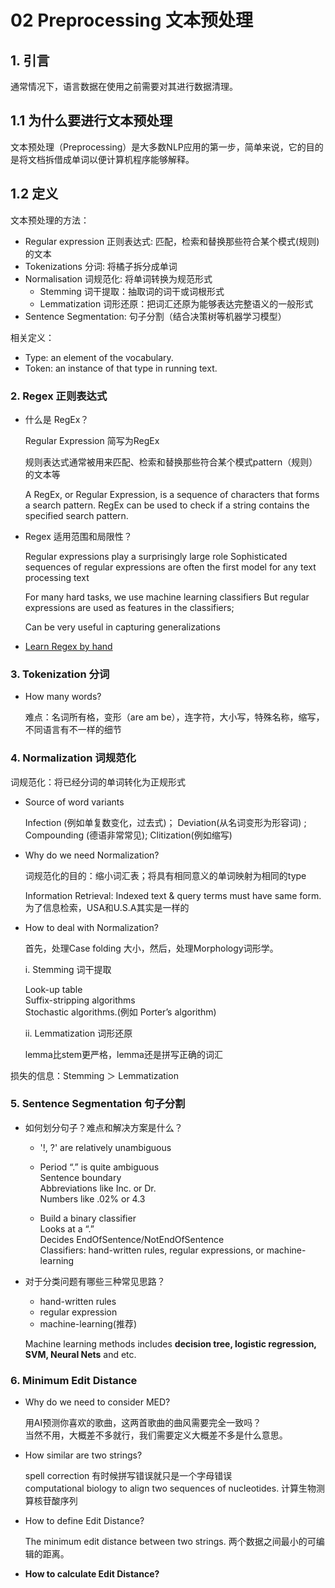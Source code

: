 
# 02 Preprocessing 文本预处理

## 1. 引言
通常情况下，语言数据在使用之前需要对其进行数据清理。

## 1.1 为什么要进行文本预处理

文本预处理（Preprocessing）是大多数NLP应用的第一步，简单来说，它的目的是将文档拆借成单词以便计算机程序能够解释。

## 1.2 定义

文本预处理的方法：

* Regular expression 正则表达式: 匹配，检索和替换那些符合某个模式(规则)的文本
* Tokenizations 分词: 将橘子拆分成单词
*  Normalisation 词规范化: 将单词转换为规范形式
   * Stemming 词干提取：抽取词的词干或词根形式
   * Lemmatization 词形还原：把词汇还原为能够表达完整语义的一般形式
* Sentence Segmentation: 句子分割（结合决策树等机器学习模型）

相关定义：

* Type: an element of the vocabulary.
* Token: an instance of that type in running text.

### 2. Regex 正则表达式

* 什么是 RegEx？

  Regular Expression 简写为RegEx

  规则表达式通常被用来匹配、检索和替换那些符合某个模式pattern（规则）的文本等

  A RegEx, or Regular Expression, is a sequence of characters that forms a search pattern. RegEx can be used to check if a string contains the specified search pattern.

- Regex 适用范围和局限性？

  Regular expressions play a surprisingly large role
Sophisticated sequences of regular expressions are often the first model for any text processing text

  For many hard tasks, we use machine learning classifiers
But regular expressions are used as features in the classifiers;

  Can be very useful in capturing generalizations
  
 - [Learn Regex by hand](https://www.w3schools.com/python/python_regex.asp)

### 3. Tokenization 分词

- How many words?

  难点：名词所有格，变形（are am be），连字符，大小写，特殊名称，缩写，不同语言有不一样的细节

### 4. Normalization 词规范化

词规范化：将已经分词的单词转化为正规形式

- Source of word variants

  Infection (例如单复数变化，过去式)； Deviation(从名词变形为形容词) ; Compounding (德语非常常见); Clitization(例如缩写) 

- Why do we need Normalization?

  词规范化的目的：缩小词汇表；将具有相同意义的单词映射为相同的type

  Information Retrieval: Indexed text & query terms must have same form. 为了信息检索，USA和U.S.A其实是一样的

- How to deal with Normalization?

  首先，处理Case folding 大小，然后，处理Morphology词形学。

  i. Stemming 词干提取
  
  Look-up table\
  Suffix-stripping algorithms\
  Stochastic algorithms.(例如 Porter’s algorithm)
  
  ii. Lemmatization 词形还原
  
  lemma比stem更严格，lemma还是拼写正确的词汇

损失的信息：Stemming ＞ Lemmatization

### 5. Sentence Segmentation 句子分割

- 如何划分句子？难点和解决方案是什么？

  - '!, ?' are relatively unambiguous

  - Period “.” is quite ambiguous\
  Sentence boundary\
  Abbreviations like Inc. or Dr.\
  Numbers like .02% or 4.3

  - Build a binary classifier\
  Looks at a “.”\
  Decides EndOfSentence/NotEndOfSentence\
  Classifiers: hand-written rules, regular expressions, or machine-learning

- 对于分类问题有哪些三种常见思路？ 
  - hand-written rules
  - regular expression 
  - machine-learning(推荐)
  
  Machine learning methods includes **decision tree, logistic regression, SVM, Neural Nets** and etc.

### 6. Minimum Edit Distance

- Why do we need to consider MED?

  用AI预测你喜欢的歌曲，这两首歌曲的曲风需要完全一致吗？\
  当然不用，大概差不多就行，我们需要定义大概差不多是什么意思。

- How similar are two strings?

  spell correction 有时候拼写错误就只是一个字母错误\
  computational biology to align two sequences of nucleotides. 计算生物测算核苷酸序列
  
 - How to define Edit Distance?
 
   The minimum edit distance between two strings. 两个数据之间最小的可编辑的距离。
  
 -   **How to calculate Edit Distance?**

 

 
